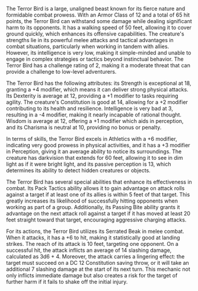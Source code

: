 The Terror Bird is a large, unaligned beast known for its fierce nature and formidable combat prowess. With an Armor Class of 12 and a total of 65 hit points, the Terror Bird can withstand some damage while dealing significant harm to its opponents. It has a walking speed of 50 feet, allowing it to cover ground quickly, which enhances its offensive capabilities. The creature's strengths lie in its powerful melee attacks and tactical advantages in combat situations, particularly when working in tandem with allies. However, its intelligence is very low, making it simple-minded and unable to engage in complex strategies or tactics beyond instinctual behavior. The Terror Bird has a challenge rating of 2, making it a moderate threat that can provide a challenge to low-level adventurers.

The Terror Bird has the following attributes: its Strength is exceptional at 18, granting a +4 modifier, which means it can deliver strong physical attacks. Its Dexterity is average at 12, providing a +1 modifier to tasks requiring agility. The creature's Constitution is good at 14, allowing for a +2 modifier contributing to its health and resilience. Intelligence is very bad at 3, resulting in a -4 modifier, making it nearly incapable of rational thought. Wisdom is average at 12, offering a +1 modifier which aids in perception, and its Charisma is neutral at 10, providing no bonus or penalty.

In terms of skills, the Terror Bird excels in Athletics with a +6 modifier, indicating very good prowess in physical activities, and it has a +3 modifier in Perception, giving it an average ability to notice its surroundings. The creature has darkvision that extends for 60 feet, allowing it to see in dim light as if it were bright light, and its passive perception is 13, which determines its ability to detect hidden creatures or objects.

The Terror Bird has several special abilities that enhance its effectiveness in combat. Its Pack Tactics ability allows it to gain advantage on attack rolls against a target if at least one of its allies is within 5 feet of that target. This greatly increases its likelihood of successfully hitting opponents when working as part of a group. Additionally, its Passing Bite ability grants it advantage on the next attack roll against a target if it has moved at least 20 feet straight toward that target, encouraging aggressive charging attacks.

For its actions, the Terror Bird utilizes its Serrated Beak in melee combat. When it attacks, it has a +6 to hit, making it statistically good at landing strikes. The reach of its attack is 10 feet, targeting one opponent. On a successful hit, the attack inflicts an average of 14 slashing damage, calculated as 3d6 + 4. Moreover, the attack carries a lingering effect: the target must succeed on a DC 12 Constitution saving throw, or it will take an additional 7 slashing damage at the start of its next turn. This mechanic not only inflicts immediate damage but also creates a risk for the target of further harm if it fails to shake off the initial injury.